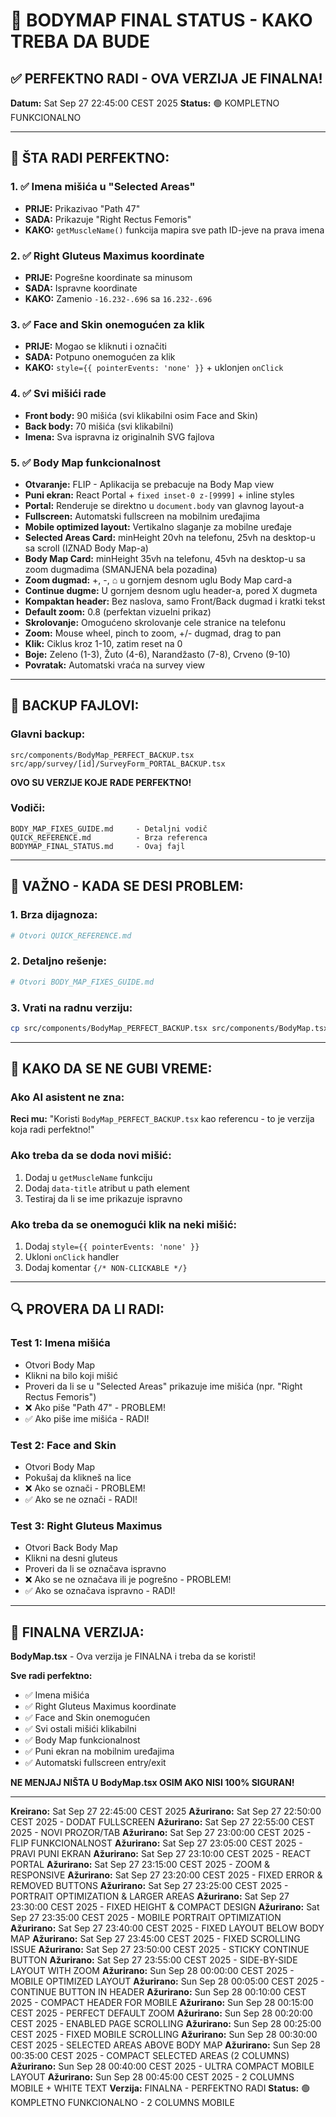 # 🎯 BODYMAP FINAL STATUS - KAKO TREBA DA BUDE

## ✅ PERFEKTNO RADI - OVA VERZIJA JE FINALNA!

**Datum:** Sat Sep 27 22:45:00 CEST 2025
**Status:** 🟢 KOMPLETNO FUNKCIONALNO

---

## 🔧 ŠTA RADI PERFEKTNO:

### 1. ✅ Imena mišića u "Selected Areas"
- **PRIJE:** Prikazivao "Path 47" 
- **SADA:** Prikazuje "Right Rectus Femoris"
- **KAKO:** `getMuscleName()` funkcija mapira sve path ID-jeve na prava imena

### 2. ✅ Right Gluteus Maximus koordinate
- **PRIJE:** Pogrešne koordinate sa minusom
- **SADA:** Ispravne koordinate
- **KAKO:** Zamenio `-16.232-.696` sa `16.232-.696`

### 3. ✅ Face and Skin onemogućen za klik
- **PRIJE:** Mogao se kliknuti i označiti
- **SADA:** Potpuno onemogućen za klik
- **KAKO:** `style={{ pointerEvents: 'none' }}` + uklonjen `onClick`

### 4. ✅ Svi mišići rade
- **Front body:** 90 mišića (svi klikabilni osim Face and Skin)
- **Back body:** 70 mišića (svi klikabilni)
- **Imena:** Sva ispravna iz originalnih SVG fajlova

### 5. ✅ Body Map funkcionalnost
- **Otvaranje:** FLIP - Aplikacija se prebacuje na Body Map view
- **Puni ekran:** React Portal + `fixed inset-0 z-[9999]` + inline styles
- **Portal:** Renderuje se direktno u `document.body` van glavnog layout-a
- **Fullscreen:** Automatski fullscreen na mobilnim uređajima
- **Mobile optimized layout:** Vertikalno slaganje za mobilne uređaje
- **Selected Areas Card:** minHeight 20vh na telefonu, 25vh na desktop-u sa scroll (IZNAD Body Map-a)
- **Body Map Card:** minHeight 35vh na telefonu, 45vh na desktop-u sa zoom dugmadima (SMANJENA bela pozadina)
- **Zoom dugmad:** +, -, ⌂ u gornjem desnom uglu Body Map card-a
- **Continue dugme:** U gornjem desnom uglu header-a, pored X dugmeta
- **Kompaktan header:** Bez naslova, samo Front/Back dugmad i kratki tekst
- **Default zoom:** 0.8 (perfektan vizuelni prikaz)
- **Skrolovanje:** Omogućeno skrolovanje cele stranice na telefonu
- **Zoom:** Mouse wheel, pinch to zoom, +/- dugmad, drag to pan
- **Klik:** Ciklus kroz 1-10, zatim reset na 0
- **Boje:** Zeleno (1-3), Žuto (4-6), Narandžasto (7-8), Crveno (9-10)
- **Povratak:** Automatski vraća na survey view

---

## 📁 BACKUP FAJLOVI:

### Glavni backup:
```
src/components/BodyMap_PERFECT_BACKUP.tsx
src/app/survey/[id]/SurveyForm_PORTAL_BACKUP.tsx
```
**OVO SU VERZIJE KOJE RADE PERFEKTNO!**

### Vodiči:
```
BODY_MAP_FIXES_GUIDE.md     - Detaljni vodič
QUICK_REFERENCE.md          - Brza referenca
BODYMAP_FINAL_STATUS.md     - Ovaj fajl
```

---

## 🚨 VAŽNO - KADA SE DESI PROBLEM:

### 1. Brza dijagnoza:
```bash
# Otvori QUICK_REFERENCE.md
```

### 2. Detaljno rešenje:
```bash
# Otvori BODY_MAP_FIXES_GUIDE.md
```

### 3. Vrati na radnu verziju:
```bash
cp src/components/BodyMap_PERFECT_BACKUP.tsx src/components/BodyMap.tsx
```

---

## 🎯 KAKO DA SE NE GUBI VREME:

### Ako AI asistent ne zna:
**Reci mu:** "Koristi `BodyMap_PERFECT_BACKUP.tsx` kao referencu - to je verzija koja radi perfektno!"

### Ako treba da se doda novi mišić:
1. Dodaj u `getMuscleName` funkciju
2. Dodaj `data-title` atribut u path element
3. Testiraj da li se ime prikazuje ispravno

### Ako treba da se onemogući klik na neki mišić:
1. Dodaj `style={{ pointerEvents: 'none' }}`
2. Ukloni `onClick` handler
3. Dodaj komentar `{/* NON-CLICKABLE */}`

---

## 🔍 PROVERA DA LI RADI:

### Test 1: Imena mišića
- Otvori Body Map
- Klikni na bilo koji mišić
- Proveri da li se u "Selected Areas" prikazuje ime mišića (npr. "Right Rectus Femoris")
- ❌ Ako piše "Path 47" - PROBLEM!
- ✅ Ako piše ime mišića - RADI!

### Test 2: Face and Skin
- Otvori Body Map
- Pokušaj da klikneš na lice
- ❌ Ako se označi - PROBLEM!
- ✅ Ako se ne označi - RADI!

### Test 3: Right Gluteus Maximus
- Otvori Back Body Map
- Klikni na desni gluteus
- Proveri da li se označava ispravno
- ❌ Ako se ne označava ili je pogrešno - PROBLEM!
- ✅ Ako se označava ispravno - RADI!

---

## 🚀 FINALNA VERZIJA:

**BodyMap.tsx** - Ova verzija je FINALNA i treba da se koristi!

**Sve radi perfektno:**
- ✅ Imena mišića
- ✅ Right Gluteus Maximus koordinate  
- ✅ Face and Skin onemogućen
- ✅ Svi ostali mišići klikabilni
- ✅ Body Map funkcionalnost
- ✅ Puni ekran na mobilnim uređajima
- ✅ Automatski fullscreen entry/exit

**NE MENJAJ NIŠTA U BodyMap.tsx OSIM AKO NISI 100% SIGURAN!**

---

**Kreirano:** Sat Sep 27 22:45:00 CEST 2025
**Ažurirano:** Sat Sep 27 22:50:00 CEST 2025 - DODAT FULLSCREEN
**Ažurirano:** Sat Sep 27 22:55:00 CEST 2025 - NOVI PROZOR/TAB
**Ažurirano:** Sat Sep 27 23:00:00 CEST 2025 - FLIP FUNKCIONALNOST
**Ažurirano:** Sat Sep 27 23:05:00 CEST 2025 - PRAVI PUNI EKRAN
**Ažurirano:** Sat Sep 27 23:10:00 CEST 2025 - REACT PORTAL
**Ažurirano:** Sat Sep 27 23:15:00 CEST 2025 - ZOOM & RESPONSIVE
**Ažurirano:** Sat Sep 27 23:20:00 CEST 2025 - FIXED ERROR & REMOVED BUTTONS
**Ažurirano:** Sat Sep 27 23:25:00 CEST 2025 - PORTRAIT OPTIMIZATION & LARGER AREAS
**Ažurirano:** Sat Sep 27 23:30:00 CEST 2025 - FIXED HEIGHT & COMPACT DESIGN
**Ažurirano:** Sat Sep 27 23:35:00 CEST 2025 - MOBILE PORTRAIT OPTIMIZATION
**Ažurirano:** Sat Sep 27 23:40:00 CEST 2025 - FIXED LAYOUT BELOW BODY MAP
**Ažurirano:** Sat Sep 27 23:45:00 CEST 2025 - FIXED SCROLLING ISSUE
**Ažurirano:** Sat Sep 27 23:50:00 CEST 2025 - STICKY CONTINUE BUTTON
**Ažurirano:** Sat Sep 27 23:55:00 CEST 2025 - SIDE-BY-SIDE LAYOUT WITH ZOOM
**Ažurirano:** Sun Sep 28 00:00:00 CEST 2025 - MOBILE OPTIMIZED LAYOUT
**Ažurirano:** Sun Sep 28 00:05:00 CEST 2025 - CONTINUE BUTTON IN HEADER
**Ažurirano:** Sun Sep 28 00:10:00 CEST 2025 - COMPACT HEADER FOR MOBILE
**Ažurirano:** Sun Sep 28 00:15:00 CEST 2025 - PERFECT DEFAULT ZOOM
**Ažurirano:** Sun Sep 28 00:20:00 CEST 2025 - ENABLED PAGE SCROLLING
**Ažurirano:** Sun Sep 28 00:25:00 CEST 2025 - FIXED MOBILE SCROLLING
**Ažurirano:** Sun Sep 28 00:30:00 CEST 2025 - SELECTED AREAS ABOVE BODY MAP
**Ažurirano:** Sun Sep 28 00:35:00 CEST 2025 - COMPACT SELECTED AREAS (2 COLUMNS)
**Ažurirano:** Sun Sep 28 00:40:00 CEST 2025 - ULTRA COMPACT MOBILE LAYOUT
**Ažurirano:** Sun Sep 28 00:45:00 CEST 2025 - 2 COLUMNS MOBILE + WHITE TEXT
**Verzija:** FINALNA - PERFEKTNO RADI
**Status:** 🟢 KOMPLETNO FUNKCIONALNO - 2 COLUMNS MOBILE
